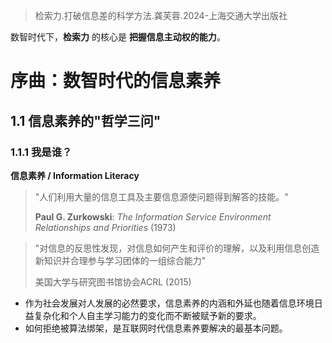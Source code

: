 >检索力.打破信息差的科学方法.龚芙蓉.2024-上海交通大学出版社


数智时代下，**检索力** 的核心是 **把握信息主动权的能力**。




# 序曲：数智时代的信息素养
## 1.1 信息素养的"哲学三问"

### 1.1.1 我是谁？

**信息素养 / Information Literacy**

>  "人们利用大量的信息工具及主要信息源使问题得到解答的技能。"
>  
>  **Paul G. Zurkowski**: *The Information Service Environment Relationships and Priorities* (1973)   

> "对信息的反思性发现，对信息如何产生和评价的理解，以及利用信息创造新知识并合理参与学习团体的一组综合能力" 
> 
> 美国大学与研究图书馆协会ACRL (2015)


- 作为社会发展对人发展的必然要求，信息素养的内涵和外延也随着信息环境日益复杂化和个人自主学习能力的变化而不断被赋予新的要求。
- 如何拒绝被算法绑架，是互联网时代信息素养要解决的最基本问题。




